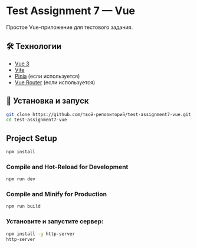 # Test Assignment 7 — Vue

Простое Vue-приложение для тестового задания.

## 🛠️ Технологии

- [Vue 3](https://vuejs.org/)
- [Vite](https://vitejs.dev/)
- [Pinia](https://pinia.vuejs.org/) (если используется)
- [Vue Router](https://router.vuejs.org/) (если используется)

## 🚀 Установка и запуск

```bash
git clone https://github.com/твой-репозиторий/test-assignment7-vue.git
cd test-assignment7-vue
```

## Project Setup

```bash
npm install
```

### Compile and Hot-Reload for Development

```bash
npm run dev
```

### Compile and Minify for Production

```bash
npm run build
```
### Установите и запустите сервер:

```bash
npm install -g http-server
http-server
```